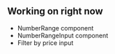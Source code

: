 ## Working on right now ##
- NumberRange component
- NumberRangeInput component
- Filter by price input